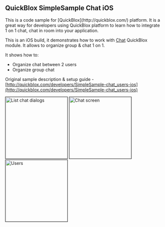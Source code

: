 <h2> QuickBlox SimpleSample Chat iOS</h2>
This is a code sample for [QuickBlox](http://quickblox.com/) platform. It is a great way for developers using QuickBlox platform to learn how to integrate 1 on 1 chat, chat in room into your application.

This is an iOS build, it demonstrates how to work with [Chat](http://quickblox.com/developers/Chat) QuickBlox module.
It allows to organize group & chat 1 on 1.

It shows how to:
<ul>
<li> Organize chat between 2 users</li>
<li> Organize group chat </li>
</ul>

Original sample description & setup guide - [http://quickblox.com/developers/SimpleSample-chat_users-ios](http://quickblox.com/developers/SimpleSample-chat_users-ios)

<img src="http://files.quickblox.com/iOS_chat2_0_sample1.png" border="1" alt="List chat dialogs" width="200"> 
<img src="http://files.quickblox.com/iOS_chat2_0_sample3.png" border="1" alt="Chat screen" width="200"> 
<img src="http://files.quickblox.com/iOS_chat2_0_sample2.png" border="1" alt="Users" width="200"> 

